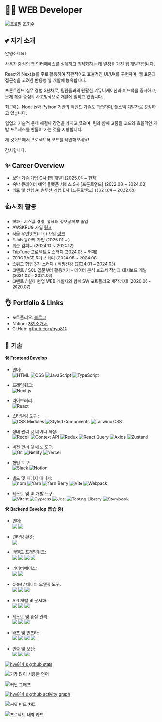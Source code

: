 # 👩‍💻 WEB Developer

![프로필 조회수](https://komarev.com/ghpvc/?username=hyo814&style=flat-square)

## 💕 자기 소개

안녕하세요!

사용자 중심의 웹 인터페이스를 설계하고 최적화하는 데 열정을 가진 웹 개발자입니다.

React와 Next.js를 주로 활용하여 직관적이고 효율적인 UI/UX를 구현하며, 웹 표준과 접근성을 고려한 반응형 웹 개발에 능숙합니다.

프론트엔드 실무 경험 3년차로, 팀원들과의 원활한 커뮤니케이션과 피드백을 중시하고, 문제 해결 중심의 사고방식으로 개발에 임하고 있습니다.

최근에는 Node.js와 Python 기반의 백엔드 기술도 학습하며, 풀스택 개발자로 성장하고 있습니다.

협업과 기술적 문제 해결에 강점을 가지고 있으며, 팀과 함께 고품질 코드와 효율적인 개발 프로세스를 만들어 가는 것을 지향합니다.

제 깃허브에서 프로젝트와 코드를 확인해보세요! 

감사합니다.

## ✨ Career Overview

- 보안 기술 기업 G사 [웹 개발] (2025.04 ~ 현재)
- 숙박 큐레이터 예약 플랫폼 서비스 S사 [프론트엔드] (2022.08 ~ 2024.03)
- 의료 및 산업 AI 솔루션 기업 D사 [프론트엔드] (2021.04 ~ 2022.08)


## 👍사회 활동

- 학과 : 시스템 경영, 컴퓨터 정보공학부 졸업
- AWSKRUG 가입 [링크](https://www.meetup.com/ko-KR/awskrug)
- 서울 우먼잇츠(IT’s) 가입 [링크](https://swits.notion.site/IT-s-04cb12f4b9aa4d0c87b225fc79102c06)
- F-lab 동아리 가입 (2025.01 ~ )
- 취준 컴퍼니 (2024.10 ~ 2024.12)
- TripTune 프로젝트 & 스터디 (2024.05 ~ 현재)
- ZEROBASE 5기 스터디 (2024.05 ~ 2024.08)
- 스위그 협업 3기 스터디 / 직짱건강  (2024.01 ~ 2024.03)
- 코멘토 / SQL 입문부터 활용까지 - 데이터 분석 보고서 작성과 대시보드 개발 (2021.02 ~ 2021.03)
- 코멘토 / 실제 현업 WEB 개발자와 함께 SW 포트폴리오 제작까지! (2020.06 ~ 2020.07)

## 👌 Portfolio & Links

- 포트폴리오: [블로그](https://hyo814-blog.vercel.app/)
- Notion: [자기소개서](https://hyo814.notion.site/fafc852db326427793fed95a0387a28a)
- GitHub: [github.com/hyo814](https://github.com/hyo814)


## 📌 기술

**🛠 Frontend Develop**

- 언어: <br/>
  <img src="https://img.shields.io/badge/HTML-E34F26?style=flat-square&logo=html5&logoColor=white" alt="HTML"/> <img src="https://img.shields.io/badge/CSS-1572B6?style=flat-square&logo=css3&logoColor=white" alt="CSS"/> <img src="https://img.shields.io/badge/JavaScript-F7DF1E?style=flat-square&logo=javascript&logoColor=black" alt="JavaScript"/> <img src="https://img.shields.io/badge/TypeScript-3178C6?style=flat-square&logo=typescript&logoColor=white" alt="TypeScript"/>

- 프레임워크:  
  <img src="https://img.shields.io/badge/Next.js-000000?style=flat-square&logo=next.js&logoColor=white" alt="Next.js"/>

- 라이브러리:  
  <img src="https://img.shields.io/badge/React-61DAFB?style=flat-square&logo=react&logoColor=black" alt="React"/>

- 스타일링 도구 : <br/>
  <img src="https://img.shields.io/badge/CSS_Modules-000000?style=flat-square&logo=css-modules&logoColor=white" alt="CSS Modules"/> <img src="https://img.shields.io/badge/Styled_Components-DB7093?style=flat-square&logo=styled-components&logoColor=white" alt="Styled Components"/> <img src="https://img.shields.io/badge/Tailwind CSS-06B6D4?style=flat-square&logo=tailwindcss&logoColor=white" alt="Tailwind CSS"/>

- 상태 관리 및 데이터 페칭:<br/>
  <img src="https://img.shields.io/badge/Recoil-3578E5?style=flat-square&logo=recoil&logoColor=white" alt="Recoil"/> <img src="https://img.shields.io/badge/Context_API-61DAFB?style=flat-square&logo=react&logoColor=black" alt="Context API"/> <img src="https://img.shields.io/badge/Redux-764ABC?style=flat-square&logo=redux&logoColor=white" alt="Redux"/> <img src="https://img.shields.io/badge/React_Query-FF4154?style=flat-square&logo=react-query&logoColor=white" alt="React Query"/> <img src="https://img.shields.io/badge/Axios-5A29E4?style=flat-square&logo=axios&logoColor=white" alt="Axios"/> <img src="https://img.shields.io/badge/Zustand-663399?style=flat-square&logo=zustand&logoColor=white" alt="Zustand"/>

- 버전 관리 및 배포 도구:<br/>
  <img src="https://img.shields.io/badge/Git-F05032?style=flat-square&logo=git&logoColor=white" alt="Git"/> <img src="https://img.shields.io/badge/Netlify-00C7B7?style=flat-square&logo=netlify&logoColor=white" alt="Netlify"/> <img src="https://img.shields.io/badge/Vercel-000000?style=flat-square&logo=vercel&logoColor=white" alt="Vercel"/>

- 협업 도구:<br/>
  <img src="https://img.shields.io/badge/Slack-4A154B?style=flat-square&logo=slack&logoColor=white" alt="Slack"/> <img src="https://img.shields.io/badge/Notion-000000?style=flat-square&logo=notion&logoColor=white" alt="Notion"/>

- 빌드 및 패키지 매니저:<br/>
  <img src="https://img.shields.io/badge/npm-CB3837?style=flat-square&logo=npm&logoColor=white" alt="npm"/> <img src="https://img.shields.io/badge/Yarn-2C8EBB?style=flat-square&logo=yarn&logoColor=white" alt="Yarn"/> <img src="https://img.shields.io/badge/Yarn_Berry-2C8EBB?style=flat-square&logo=yarn&logoColor=white" alt="Yarn Berry"/> <img src="https://img.shields.io/badge/Vite-646CFF?style=flat-square&logo=vite&logoColor=white" alt="Vite"/> <img src="https://img.shields.io/badge/Webpack-8DD6F9?style=flat-square&logo=webpack&logoColor=black" alt="Webpack"/>

- 테스트 및 UI 개발 도구:<br/>
  <img src="https://img.shields.io/badge/Vitest-6E6E6E?style=flat-square&logo=vitest&logoColor=white" alt="Vitest"/> <img src="https://img.shields.io/badge/Cypress-17202C?style=flat-square&logo=cypress&logoColor=white" alt="Cypress"/> <img src="https://img.shields.io/badge/Jest-C21325?style=flat-square&logo=jest&logoColor=white" alt="Jest"/> <img src="https://img.shields.io/badge/Testing Library-E33332?style=flat-square&logo=testing-library&logoColor=white" alt="Testing Library"/> <img src="https://img.shields.io/badge/Storybook-FF4785?style=flat-square&logo=storybook&logoColor=white" alt="Storybook"/>

**🛠 Backend Develop (학습 중)**

- 언어:<br/>
  <img src="https://img.shields.io/badge/JavaScript-F7DF1E?style=flat-square&logo=javascript&logoColor=black"/>
  <img src="https://img.shields.io/badge/Python-3776AB?style=flat-square&logo=python&logoColor=white"/>

- 런타임 환경:<br/>
  <img src="https://img.shields.io/badge/Node.js-339933?style=flat-square&logo=nodedotjs&logoColor=white"/>

- 백엔드 프레임워크:<br/>
  <img src="https://img.shields.io/badge/Express-000000?style=flat-square&logo=express&logoColor=white"/>
  <img src="https://img.shields.io/badge/NestJS-E0234E?style=flat-square&logo=nestjs&logoColor=white"/>
  <img src="https://img.shields.io/badge/Flask-000000?style=flat-square&logo=flask&logoColor=white"/>
  <img src="https://img.shields.io/badge/Django-092E20?style=flat-square&logo=django&logoColor=white"/>

- 데이터베이스:<br/>
  <img src="https://img.shields.io/badge/MySQL-4479A1?style=flat-square&logo=mysql&logoColor=white"/> <img src="https://img.shields.io/badge/MongoDB-47A248?style=flat-square&logo=mongodb&logoColor=white"/>

- ORM / 데이터 모델링 도구:<br/>
  <img src="https://img.shields.io/badge/Prisma-2D3748?style=flat-square&logo=prisma&logoColor=white"/> <img src="https://img.shields.io/badge/SQLAlchemy-336791?style=flat-square&logo=sqlalchemy&logoColor=white"/> <img src="https://img.shields.io/badge/Django ORM-092E20?style=flat-square&logo=django&logoColor=white"/>

- API 개발 및 문서화:<br/>
  <img src="https://img.shields.io/badge/RESTful_API-6DB33F?style=flat-square&logo=spring&logoColor=white"/> <img src="https://img.shields.io/badge/FastAPI-009688?style=flat-square&logo=fastapi&logoColor=white"/> <img src="https://img.shields.io/badge/Swagger-85EA2D?style=flat-square&logo=swagger&logoColor=black"/>

- 테스트 및 품질 관리:<br/>
  <img src="https://img.shields.io/badge/Jest-C21325?style=flat-square&logo=jest&logoColor=white"/> <img src="https://img.shields.io/badge/Pytest-3776AB?style=flat-square&logo=python&logoColor=white"/> <img src="https://img.shields.io/badge/Postman-FF6C37?style=flat-square&logo=postman&logoColor=white"/>

- 배포 및 인프라:<br/>
  <img src="https://img.shields.io/badge/Docker-2496ED?style=flat-square&logo=docker&logoColor=white"/> <img src="https://img.shields.io/badge/Render-46E3B7?style=flat-square&logo=render&logoColor=black"/> <img src="https://img.shields.io/badge/Heroku-430098?style=flat-square&logo=heroku&logoColor=white"/> <img src="https://img.shields.io/badge/Vercel-000000?style=flat-square&logo=vercel&logoColor=white"/>

- 인증 및 보안:<br/>
  <img src="https://img.shields.io/badge/JWT-000000?style=flat-square&logo=jsonwebtokens&logoColor=white"/> <img src="https://img.shields.io/badge/OAuth2-4285F4?style=flat-square&logo=google&logoColor=white"/> <img src="https://img.shields.io/badge/Bcrypt-00BCD4?style=flat-square"/>


[![hyo814's github stats](https://github-readme-stats.vercel.app/api?username=hyo814)](https://github.com/anuraghazra/github-readme-stats)

![가장 많이 사용한 언어](https://github-readme-stats.vercel.app/api/top-langs/?username=hyo814&layout=compact&theme=radical)

![커밋 그래프](https://github-readme-streak-stats.herokuapp.com/?user=hyo814&theme=radical)

[![hyo814's github activity graph](https://github-readme-activity-graph.vercel.app/graph?username=hyo814&bg_color=0f2d3d&color=1cadfb&line=1cadfb&point=1cadfb&area=true&hide_border=true)](https://github.com/hyo814/github-readme-activity-graph)

![커밋 빈도 차트](https://github-profile-summary-cards.vercel.app/api/cards/profile-details?username=hyo814&theme=radical)

![프로젝트 내역 카드](https://github-profile-summary-cards.vercel.app/api/cards/repos-per-language?username=hyo814&theme=radical)

